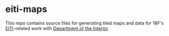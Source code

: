 # eiti-maps
This repo contains source files for generating tiled maps and data for 18F's [EITI]-related work with [Department of the Interior].

[Department of the Interior]: http://www.doi.gov/
[EITI]: https://eiti.org
